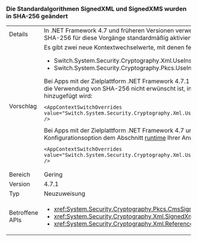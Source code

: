 ### <a name="default-signedxml-and-signedxms-algorithms-changed-to-sha256"></a>Die Standardalgorithmen SignedXML und SignedXMS wurden in SHA-256 geändert

|   |   |
|---|---|
|Details|In .NET Framework 4.7 und früheren Versionen verwenden SignedXML und SignedCMS für einige Vorgänge standardmäßig SHA-1. Ab .NET Framework 4.7.1 ist SHA-256 für diese Vorgänge standardmäßig aktiviert. Diese Änderung ist erforderlich, da SHA-1 nicht mehr sicher ist.|
|Vorschlag|Es gibt zwei neue Kontextwechselwerte, mit denen festgelegt wird, ob SHA-1 (unsicher) oder SHA-256 standardmäßig verwendet wird:<ul><li>Switch.System.Security.Cryptography.Xml.UseInsecureHashAlgorithms</li><li>Switch.System.Security.Cryptography.Pkcs.UseInsecureHashAlgorithms</li></ul>Bei Apps mit der Zielplattform .NET Framework 4.7.1 und höheren Versionen kann die Verwendung von SHA-1 als Standardoption wiederhergestellt werden, wenn die Verwendung von SHA-256 nicht erwünscht ist, indem die folgende Konfigurationsoption dem Abschnitt [runtime](~/docs/framework/configure-apps/file-schema/runtime/runtime-element.md) Ihrer Anwendungskonfigurationsdatei hinzugefügt wird:<pre><code class="language-xml">&lt;AppContextSwitchOverrides value=&quot;Switch.System.Security.Cryptography.Xml.UseInsecureHashAlgorithms=true;Switch.System.Security.Cryptography.Pkcs.UseInsecureHashAlgorithms=true&quot; /&gt;&#13;&#10;</code></pre>Bei Apps mit der Zielplattform .NET Framework 4.7 und früheren Versionen können Sie sich für diese Änderung entscheiden, indem Sie die folgende Konfigurationsoption dem Abschnitt [runtime](~/docs/framework/configure-apps/file-schema/runtime/runtime-element.md) Ihrer Anwendungskonfigurationsdatei hinzufügen:<pre><code class="language-xml">&lt;AppContextSwitchOverrides value=&quot;Switch.System.Security.Cryptography.Xml.UseInsecureHashAlgorithms=false;Switch.System.Security.Cryptography.Pkcs.UseInsecureHashAlgorithms=false&quot; /&gt;&#13;&#10;</code></pre>|
|Bereich|Gering|
|Version|4.7.1|
|Typ|Neuzuweisung|
|Betroffene APIs|<ul><li><xref:System.Security.Cryptography.Pkcs.CmsSigner?displayProperty=nameWithType></li><li><xref:System.Security.Cryptography.Xml.SignedXml?displayProperty=nameWithType></li><li><xref:System.Security.Cryptography.Xml.Reference?displayProperty=nameWithType></li></ul>|

